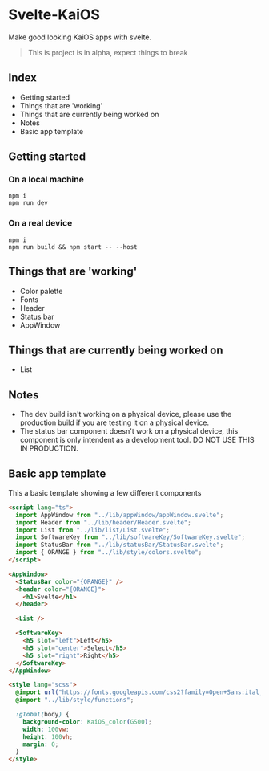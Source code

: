 # Svelte-KaiOS

Make good looking KaiOS apps with svelte.

> This is project is in alpha, expect things to break

## Index

- Getting started
- Things that are 'working'
- Things that are currently being worked on
- Notes
- Basic app template

## Getting started

### On a local machine

```
npm i
npm run dev
```

### On a real device

```
npm i
npm run build && npm start -- --host
```

## Things that are 'working'

- Color palette
- Fonts
- Header
- Status bar
- AppWindow

## Things that are currently being worked on

- List

## Notes

- The dev build isn't working on a physical device, please use the production build if you are testing it on a physical device.
- The status bar component doesn't work on a physical device, this component is only intendent as a development tool. DO NOT USE THIS IN PRODUCTION.

## Basic app template

This a basic template showing a few different components

```html
<script lang="ts">
  import AppWindow from "../lib/appWindow/appWindow.svelte";
  import Header from "../lib/header/Header.svelte";
  import List from "../lib/list/List.svelte";
  import SoftwareKey from "../lib/softwareKey/SoftwareKey.svelte";
  import StatusBar from "../lib/statusBar/StatusBar.svelte";
  import { ORANGE } from "../lib/style/colors.svelte";
</script>

<AppWindow>
  <StatusBar color="{ORANGE}" />
  <header color="{ORANGE}">
    <h1>Svelte</h1>
  </header>

  <List />

  <SoftwareKey>
    <h5 slot="left">Left</h5>
    <h5 slot="center">Select</h5>
    <h5 slot="right">Right</h5>
  </SoftwareKey>
</AppWindow>

<style lang="scss">
  @import url("https://fonts.googleapis.com/css2?family=Open+Sans:ital,wght@0,400;0,600;0,700;1,400;1,600;1,700&display=swap");
  @import "../lib/style/functions";

  :global(body) {
    background-color: KaiOS_color(GS00);
    width: 100vw;
    height: 100vh;
    margin: 0;
  }
</style>
```
